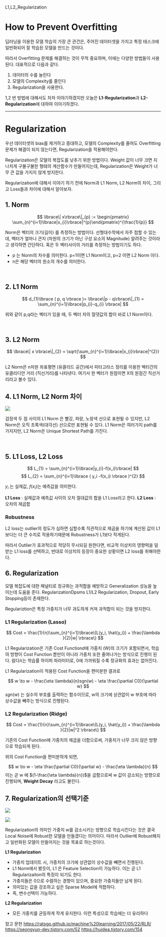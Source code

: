 L1,L2_Regularization

# How to Prevent Overfitting

딥러닝을 이용한 모델 학습의 가장 큰 관건은, 주어진 데이터셋을 가지고 특정 테스크에 일반화되어 잘 학습된 모델을 만드는 것이다. 

따라서 Overfitting 문제를 해결하는 것이 무척 중요하며, 이에는 다양한 방법들이 사용된다. 대표적으로 다음과 같다.

1. 데이터의 수를 늘린다 
2. 모델의 Complexity를 줄인다
3. Regularization을 사용한다.

1,2 번 방법에 대해서도 차차 이야기하겠지만 오늘은 **L1-Regularization**과 **L2-Regularization**에 대하여 이야기하겠다.

---
# Regularization

우선 데이터셋의 bias를 제거하고 증대하고, 모델의 Complexity를 줄여도 Overfitting 문제가 해결이 되지 않는다면, Regularization을 적용해야한다. 

Regularization은 모델의 복잡도를 낮추기 위한 방법이다. Weight 값이 너무 크면 지나치게 구불구불한 형태의 계산함수가 만들어지는데, Regularization은 Weight가 너무 큰 값을 가지지 않게 방지한다. 


Regularization에 대해서 이야기 하기 전에 Norm과 L1 Norm, L2 Norm의 차이, 그리고 Loss들과 차이에 대해서 알아보자.


## 1. Norm

$$ 
\lbrace\| x\rbrace\|_{p} := \begin{pmatrix} \sum_{n}^{i=1}\lbrace|x_{i}\rbrace|^{p}\end{pmatrix}^{\frac{1}{p}}
$$

Norm은 벡터의 크기(길이) 를 측정하는 방법이다. 선형대수학에서 자주 접할 수 있는데, 벡터가 얼마나 큰지 (차원의 크기가 아닌 구성 요소의 Magnitude) 알려주는 것이라고 생각하면 간단하다. 혹은 두 벡터사이의 거리를 측정하는 방법이기도 하다.

* p 는 Norm의 차수를 의미한다. p=1이면 L1 Norm이고, p=2 이면 L2 Norm 이다.
* n은 해당 벡터의 원소의 개수를 의미한다.
<br>

## 2. L1 Norm


$$
d_{1}\lbrace ( p, q \rbrace )= \lbrace\|p - q\rbrace\|_{1} = \sum_{n}^{i=1}\lbrace|p_{i}-q_{i} \rbrace|
$$

위와 같이 p,q라는 벡터가 있을 때, 두 벡터 차의 절댓값의 합이 바로 L1 Norm이다. 


<br>

## 3. L2 Norm


$$
\lbrace\| x \rbrace\|_{2} = \sqrt{\sum_{n}^{i=1}\lbrace|x_{i}\rbrace|^{2}}
$$

L2 Norm은 n차원 좌표평면 (유클리드 공간)에서 피타고라스 정리를 이용한 벡터간의 유클리디안 거리 (직선거리)를 나타낸다. 여기서 한 벡터가 원점이면 X의 원점간 직선거리라고 볼수 있다.


## 4. L1 Norm, L2 Norm 차이

![](https://velog.velcdn.com/images/ws_jung/post/ee7ac883-9925-4ecc-b1e2-42ea868c8819/image.png)

검정색 두 점 사이의 L1 Norm 은 빨강, 파랑, 노랑색 선으로 표현될 수 있지만, L2 Norm은 오직 초록색(대각선) 선으로만 표현될 수 있다. L1 Norm은 여러가지 path를 가지지만, L2 Norm은 Unique Shortest Path를 가진다. 

<br>

## 5. L1 Loss, L2 Loss

$$
L_{1} = \sum_{n}^{i=1}\lbrace|y_{i}-f(x_i)\rbrace|
$$
$$
L_{2} = \sum_{n}^{i=1}\lbrace ( y_i -f(x_i) \rbrace )^{2}
$$

$y_i$ 는 실제값, $f(x_i)$는 예측값을 의미한다.

**L1 Loss** : 실제값과 예측값 사이의 오차 절대값의 합을 L1 Loss라고 한다. 
**L2 Loss** : 오차의 제곱합


### Robustness

L2 loss는 outlier의 정도가 심하면 심할수록 직관적으로 제곱을 하기에 계산된 값이 L1보다는 더 큰 수치로 작용하기때문에 Robustness가 L1보다 적게된다. 

따라서 Outlier가 효과적으로 적당히 무시되길 원한다면, 비교적 이상치의 영향력을 덜 받는 L1 loss를 선택하고, 반대로 이상치의 등장이 중요한 상황이면 L2 loss를 취해야한다.


## 6. Regularization

모델 복잡도에 대한 패널티로 정규화는 과적합을 예방하고 Generalization 성능을 높이는데 도움을 준다. RegularizationDpsms L1/L2 Regularization, Dropout, Early Stopping등이 존재한다.

Regulariztion은 특정 가중치가 너무 과도하게 커져 과적합이 되는 것을 방지한다.

### L1 Regularization (Lasso)

$$
Cost = \frac{1}{n}\sum_{n}^{i=1}\lbrace\{L(y_i, \hat{y_i}) + \frac{\lambda }{2}|w| \rbrace\}
$$


L1 Regularization은 기존 Cost Functiond에 가중치 (W)의 크기가 포함되면서, 학습의 방향이 Cost Function 뿐만이 아니라 가중치 또한 줄여나가는 방식으로 진행이 된다. 람다$\lambda$는 학습률 하이퍼 파라미터로, 0에 가까워질 수록 정규화의 효과는 없어진다.

L1 Regularization이 적용된 Cost Function을 편미분한 결과로

$$
w \to w - \frac{\eta \lambda}{n}sgn(w) - \eta \frac{\partial C0}{\partial w}
$$
$sgn(w)$ 는 실수의 부호를 출력하는 함수이므로, w의 크기에 상관없이 w 부호에 따라 상수값을 빼주는 방식으로 진행된다.

### L2 Regularization (Ridge)

$$
Cost = \frac{1}{n}\sum_{n}^{i=1}\lbrace\{L(y_i, \hat{y_i}) + \frac{\lambda }{2}|w|^2 \rbrace\}
$$

기존의 Cost Function에 가중치의 제곱을 더함으로써, 가중치가 너무 크지 않은 방향으로 학습되게 된다.

위의 Cost Function을 편미분하게 되면, 

$$
w \to w  - \eta \frac{\partial C0}{\partial w} - \frac{\eta \lambda}{n}
$$
이는 곧 w 에 $(1-\frac{\eta \lambda}{n})$을 곱함으로써 w 값이 감소되는 방향으로 진행되며, **Weight Decay** 라고도 불린다. 


## 7. Regularization의 선택기준
![](https://velog.velcdn.com/images/ws_jung/post/5ee42213-f79d-4de4-a931-9f05d843ccc5/image.png)

![](https://velog.velcdn.com/images/ws_jung/post/3215b5b2-37b1-408f-9722-15cb09d1fea4/image.png)


Regularization의 의미인 가중치 w를 감소시키는 방향으로 학습시킨다는 것은 결국 Local Noise에 Robust한 모델을 만들겠다는 의미이다. 따라서 Outlier에 Robust해지고 일반화된 모델이 만들어지는 것을 목표로 하는것이다.


**L1 Regularization**
* 가중치 업데이트 시, 가중치의 크기에 상관없이 상수값을 빼면서 진행된다.
* L1 Norm에서 봤듯이, L1 은 Feature Selection이 가능하다. 이는 곧 L1 Regularizaiton의 특징이 되기도 한다.
* 가중치들은 0으로 수렴하는 경향이 있으며, 중요한 가중치들만 남게 된다. 
* 의미있는 값을 강조하고 싶은 Sparse Model에 적합하다.
* 즉, 변수선택이 가능하다.


**L2 Regularization**
* 모든 가중치를 균등하게 작게 유지한다. 이런 특성으로 학습에는 더 유리하다





참고 문헌
https://ratsgo.github.io/machine%20learning/2017/05/22/RLR/
https://seongyun-dev.tistory.com/52
https://huidea.tistory.com/154





